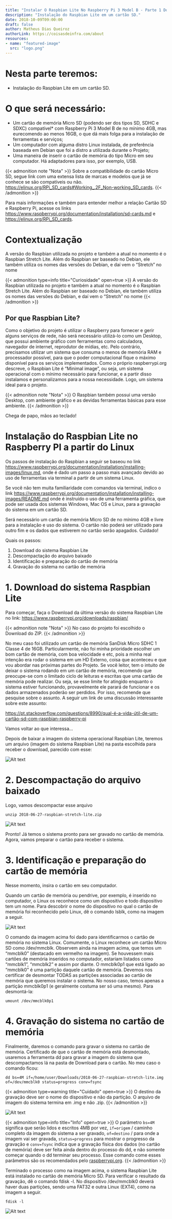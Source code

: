 ```yaml
---
title: "Instalar O Raspbian Lite No Raspberry Pi 3 Model B - Parte 1 Do Projeto"
description: "Instalação do Raspbian Lite em um cartão SD."
date: 2018-10-09T09:00:00
draft: false
author: Matheus Dias Queiroz
authorLink: https://coisasdeinfra.com/about
resources:
- name: "featured-image"
  src: "logo.png"
---
```


<!--more-->

# Nesta parte teremos:

* Instalação do Raspbian Lite em um cartão SD.

# O que será necessário:


* Um cartão de memória Micro SD (podendo ser dos tipos SD, SDHC e SDXC) compatível* com Raspberry Pi 3 Model B de no mínimo 4GB, mas eurecomendo ao menos 16GB, o que dá mais folga para a instalação de ferramentas e serviços;
* Um computador com alguma distro Linux instalada, de preferência baseada em Debian que foi a distro a utilizada durante o Projeto;
* Uma maneira de inserir o cartão de memória do tipo Micro em seu computador. Há adaptadores para isso, por exemplo, USB.


{{< admonition note "Nota" >}}
Sobre a compatibilidade do cartão Micro SD, segue link com uma extensa lista de marcas e modelos que já se conhece se são compatíveis ou não. <https://elinux.org/RPi_SD_cards#Working_.2F_Non-working_SD_cards>.
{{< /admonition >}}

Para mais informações e também para entender melhor a relação Cartão SD e Raspberry Pi, acesse os links <https://www.raspberrypi.org/documentation/installation/sd-cards.md> e <https://elinux.org/RPi_SD_cards>. 

# Contextualização

A versão do Raspbian utilizada no projeto e também a atual no momento é o Raspbian Stretch Lite. Além do Raspbian ser baseado no Debian, ele também utiliza os nomes das versões do Debian, e daí vem o “Stretch” no nome

{{< admonition type=info title="Curiosidade" open=true >}}
A versão do Raspbian utilizada no projeto e também a atual no momento é o Raspbian Stretch Lite. Além do Raspbian ser baseado no Debian, ele também utiliza os nomes das versões do Debian, e daí vem o “Stretch” no nome
{{< /admonition >}}

## Por que Raspbian Lite?
Como o objetivo do projeto é utilizar o Raspberry para fornecer e gerir alguns serviços de rede, não será necessário utilizá-lo como um Desktop, que possui ambiente gráfico com ferramentas como calculadora, navegador de internet, reprodutor de mídias, etc. Pelo contrário, precisamos utilizar um sistema que consuma o menos de memória RAM e processador possível, para que o poder computacional fique o máximo disponível para os serviços implementados. Como o próprio raspberrypi.org descreve, o Raspbian Lite é “Minimal image”, ou seja, um sistema operacional com o mínimo necessário para funcionar, e a partir disso instalamos e personalizamos para a nossa necessidade. Logo, um sistema ideal para o projeto.

{{< admonition note "Nota" >}}
O Raspbian também possui uma versão Desktop, com ambiente gráfico e as devidas ferramentas básicas para esse ambiente.
{{< /admonition >}}

Chega de papo, mãos ao teclado!

# Instalação do Raspbian Lite no Raspberry PI a partir do Linux

Os passos de instalação do Raspbian a seguir se baseou no link <https://www.raspberrypi.org/documentation/installation/installing-images/linux.md>, onde é dado um passo a passo mais avançado devido ao uso de ferramentas via terminal a partir de um sistema Linux.

Se você não tem muita familiaridade com comandos via terminal, indico o link <https://www.raspberrypi.org/documentation/installation/installing-images/README.md> onde é instruído o uso de uma ferramenta gráfica, que pode ser usada dos sistemas Windows, Mac OS e Linux, para a gravação do sistema em um cartão SD.

Será necessário um cartão de memória Micro SD de no mínimo 4GB e livre para a instalação e uso do sistema. O cartão não poderá ser utilizado para outro fim e os dados que estiverem no cartão serão apagados. Cuidado!

Quais os passos:

 1. Download do sistema Raspbian Lite
 1. Descompactação do arquivo baixado
 1. Identificação e preparação do cartão de memória
 1. Gravação do sistema no cartão de memória

# 1. Download do sistema Raspbian Lite

Para começar, faça o Download da última versão do sistema Raspbian Lite no link: <https://www.raspberrypi.org/downloads/raspbian/>

{{< admonition note "Nota" >}}
No caso do projeto foi escolhido o Download do ZIP.
{{< /admonition >}}

No meu caso foi utilizado um cartão de memória SanDisk Micro SDHC 1 Classe 4 de 16GB. Particularmente, não foi minha prioridade escolher um bom cartão de memória, com boa velocidade e etc, pois a minha real intenção era rodar o sistema em um HD Externo, coisa que aconteceu e que vou abordar nas próximas partes do Projeto. Se você leitor, tem o intuito de deixar o sistema rodando em um cartão de memória, recomendo que preocupe-se com o limitado ciclo de leituras e escritas que uma cartão de memória pode realizar. Ou seja, se esse limite for atingido enquanto o sistema estiver funcionando, provavelmente ele parará de funcionar e os dados armazenados poderão ser perdidos. Por isso, recomende que pesquise sobre o assunto. A seguir um link de uma discussão interessante sobre este assunto:

<https://pt.stackoverflow.com/questions/8990/qual-é-a-vida-útil-de-um-cartão-sd-com-raspbian-raspberry-pi>

Vamos voltar ao que interessa…

Depois de baixar a imagem do sistema operacional Raspbian Lite, teremos um arquivo (imagem do sistema Raspbian Lite) na pasta escolhida para receber o download, parecido com esse:

![Alt text](lsImgBaixada.png "Arquivo zip do Raspbian Lite")

# 2. Descompactação do arquivo baixado
Logo, vamos descompactar esse arquivo
```shell
unzip 2018-06-27-raspbian-stretch-lite.zip
```
![Alt text](unzipAndLs.png "Descompactação do arquivo zip, gerando a imagem (img) do sistema Raspbian")

Pronto! Já temos o sistema pronto para ser gravado no cartão de memória. Agora, vamos preparar o cartão para receber o sistema. 

# 3. Identificação e preparação do cartão de memória

Nesse momento, insira o cartão em seu computador.

Quando um cartão de memória ou pendrive, por exemplo, é inserido no computador, o Linux os reconhece como um dispositivo e todo dispositivo tem um nome. Para descobrir o nome do dispositivo no qual o cartão de memória foi reconhecido pelo Linux, dê o comando lsblk, como na imagem a seguir.  

![Alt text](lsblk.png "Comando lsblk para descobrir qual nome foi dado ao cartão de memória pelo sistema")

O comando da imagem acima foi dado para identificarmos o cartão de memória no sistema Linux. Comumente, o Linux reconhece um cartão Micro SD como /dev/mmcblk. Observem ainda na imagem acima, que temos um “mmcblk0” (destacado em vermelho na imagem). Se houvessem mais cartões de memória inseridos no computador, estariam listados como “mmcblk1”, “mmcblk2” e assim por diante. O mmcblk0p1 que está ligado ao “mmcblk0” é uma partição daquele cartão de memória. Devemos nos certificar de desmontar TODAS as partições associadas ao cartão de memória que queremos instalar o sistema. No nosso caso, temos apenas a partição mmcblk0p1 (e geralmente costuma ser só uma mesmo). Para desmontá-la:

```shell
umount /dev/mmcblk0p1
```
# 4. Gravação do sistema no cartão de memória

Finalmente, daremos o comando para gravar o sistema no cartão de memória. Certificado de que o cartão de memória está desmontado, usaremos a ferramenta dd para gravar a imagem do sistema que descompactamos lá na pasta de Download para o cartão. No meu caso o comando ficou:

```shell
dd bs=4M if=/home/user/Downloads/2018-06-27-raspbian-stretch-lite.img of=/dev/mmcblk0 status=progress conv=fsync
```
{{< admonition type=warning title="Cuidado" open=true >}}
O destino da gravação deve ser o nome do dispositivo e não da partição. O arquivo de imagem do sistema termina em .img e não .zip.
{{< /admonition >}}

![Alt text](dd.png "Gravação do sistema Raspbian para o cartão de memória")

{{< admonition type=info title="Info" open=true >}}
O parâmetro `bs=4M` significa que serão lidos e escritos 4MB por vez, `if=origem` / caminho completo da imagem do sistema a ser gravado, `of=destino` /  para onde a imagem vai ser gravada, `status=progress` para mostrar o progresso da gravação e `conv=fsync` indica que a gravação física dos dados (no cartão de memória) deve ser feita ainda dentro do processo do dd, e não somente começar quando o dd terminar seu processo. Esse comando come esses parâmetros são os recomendados pelo [raspberrypi.org](https://www.raspberrypi.org).
{{< /admonition >}}

Terminado o processo como na imagem acima, o sistema Raspbian Lite está instalado no cartão de memória Micro SD. Para verificar o resultado da gravação, dê o comando fdisk -l. No dispositivo /dev/mmcblk0 deverá haver duas partições, sendo uma FAT32 e outra Linux (EXT4), como na imagem a seguir.

```shell
fdisk -l
```
![Alt text](fdisk.png "Como ficou o cartão de memória após a gravação do Raspbian Lite")